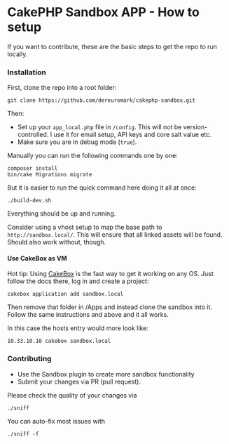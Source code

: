 # CakePHP Sandbox APP - How to setup

If you want to contribute, these are the basic steps to get the repo to run locally.

### Installation

First, clone the repo into a root folder:

	git clone https://github.com/dereuromark/cakephp-sandbox.git

Then:

* Set up your `app_local.php` file in `/config`.
This will not be version-controlled. I use it for email setup, API keys and core salt value etc.
* Make sure you are in debug mode (`true`).

Manually you can run the following commands one by one:

```
composer install
bin/cake Migrations migrate
```

But it is easier to run the quick command here doing it all at once:
```
./build-dev.sh
```
Everything should be up and running.

Consider using a vhost setup to map the base path to `http://sandbox.local/`.
This will ensure that all linked assets will be found. Should also work without, though.

#### Use CakeBox as VM
Hot tip: Using [CakeBox](https://github.com/alt3/cakebox) is the fast way to get it working on any OS.
Just follow the docs there, log in and create a project:
```
cakebox application add sandbox.local
```
Then remove that folder in /Apps and instead clone the sandbox into it.
Follow the same instructions and above and it all works.

In this case the hosts entry would more look like:
```
10.33.10.10 cakebox sandbox.local
```

### Contributing

* Use the Sandbox plugin to create more sandbox functionality
* Submit your changes via PR (pull request).

Please check the quality of your changes via
```
./sniff
```
You can auto-fix most issues with
```
./sniff -f
```
